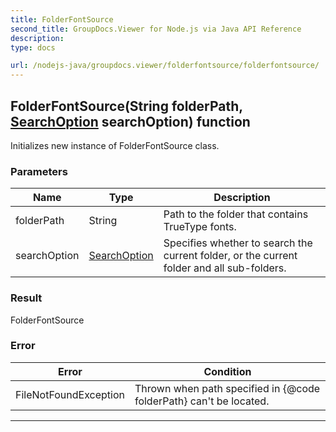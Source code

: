 ```yaml
---
title: FolderFontSource
second_title: GroupDocs.Viewer for Node.js via Java API Reference
description: 
type: docs

url: /nodejs-java/groupdocs.viewer/folderfontsource/folderfontsource/
---
```


## FolderFontSource(String folderPath, [SearchOption](../../searchoption) searchOption) function

 Initializes new instance of  FolderFontSource class.
 

### Parameters

| Name | Type | Description |
| --- | --- | --- |
| folderPath | String | Path to the folder that contains TrueType fonts. |
| searchOption | [SearchOption](../../searchoption) | Specifies whether to search the current folder, or the current folder and all sub-folders. |

### Result
FolderFontSource

### Error

| Error | Condition |
| --- | --- |
 | FileNotFoundException | Thrown when path specified in {@code folderPath} can't be located. |


---


